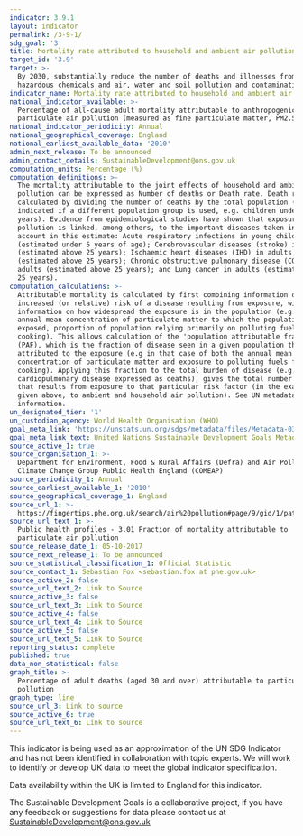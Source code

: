 ```yaml
---
indicator: 3.9.1
layout: indicator
permalink: /3-9-1/
sdg_goal: '3'
title: Mortality rate attributed to household and ambient air pollution
target_id: '3.9'
target: >-
  By 2030, substantially reduce the number of deaths and illnesses from
  hazardous chemicals and air, water and soil pollution and contamination
indicator_name: Mortality rate attributed to household and ambient air pollution
national_indicator_available: >-
  Percentage of all-cause adult mortality attributable to anthropogenic
  particulate air pollution (measured as fine particulate matter, PM2.5)
national_indicator_periodicity: Annual
national_geographical_coverage: England
national_earliest_available_data: '2010'
admin_next_release: To be announced
admin_contact_details: SustainableDevelopment@ons.gov.uk
computation_units: Percentage (%)
computation_definitions: >-
  The mortality attributable to the joint effects of household and ambient air
  pollution can be expressed as Number of deaths or Death rate. Death rates are
  calculated by dividing the number of deaths by the total population (or
  indicated if a different population group is used, e.g. children under 5
  years). Evidence from epidemiological studies have shown that exposure to air
  pollution is linked, among others, to the important diseases taken into
  account in this estimate: Acute respiratory infections in young children
  (estimated under 5 years of age); Cerebrovascular diseases (stroke) in adults
  (estimated above 25 years); Ischaemic heart diseases (IHD) in adults
  (estimated above 25 years); Chronic obstructive pulmonary disease (COPD) in
  adults (estimated above 25 years); and Lung cancer in adults (estimated above
  25 years).
computation_calculations: >-
  Attributable mortality is calculated by first combining information on the
  increased (or relative) risk of a disease resulting from exposure, with
  information on how widespread the exposure is in the population (e.g. the
  annual mean concentration of particulate matter to which the population is
  exposed, proportion of population relying primarily on polluting fuels for
  cooking). This allows calculation of the 'population attributable fraction'
  (PAF), which is the fraction of disease seen in a given population that can be
  attributed to the exposure (e.g in that case of both the annual mean
  concentration of particulate matter and exposure to polluting fuels for
  cooking). Applying this fraction to the total burden of disease (e.g.
  cardiopulmonary disease expressed as deaths), gives the total number of deaths
  that results from exposure to that particular risk factor (in the example
  given above, to ambient and household air pollution). See UN metadata for more
  information.
un_designated_tier: '1'
un_custodian_agency: World Health Organisation (WHO)
goal_meta_link: 'https://unstats.un.org/sdgs/metadata/files/Metadata-03-09-01.pdf'
goal_meta_link_text: United Nations Sustainable Development Goals Metadata (PDF 216 KB)
source_active_1: true
source_organisation_1: >-
  Department for Environment, Food & Rural Affairs (Defra) and Air Pollution and
  Climate Change Group Public Health England (COMEAP)
source_periodicity_1: Annual
source_earliest_available_1: '2010'
source_geographical_coverage_1: England
source_url_1: >-
  https://fingertips.phe.org.uk/search/air%20pollution#page/9/gid/1/pat/15/par/E92000001/ati/6/are/E12000004/iid/30101/age/230/sex/4
source_url_text_1: >-
  Public health profiles - 3.01 Fraction of mortality attributable to
  particulate air pollution
source_release_date_1: 05-10-2017
source_next_release_1: To be announced
source_statistical_classification_1: Official Statistic
source_contact_1: Sebastian Fox <sebastian.fox at phe.gov.uk>
source_active_2: false
source_url_text_2: Link to Source
source_active_3: false
source_url_text_3: Link to Source
source_active_4: false
source_url_text_4: Link to Source
source_active_5: false
source_url_text_5: Link to Source
reporting_status: complete
published: true
data_non_statistical: false
graph_title: >-
  Percentage of adult deaths (aged 30 and over) attributable to particulate air
  pollution
graph_type: line
source_url_3: Link to source
source_active_6: true
source_url_text_6: Link to source
---
```

This indicator is being used as an approximation of the UN SDG Indicator and has not been identified in collaboration with topic experts. We will work to identify or develop UK data to meet the global indicator specification.

Data availability within the UK is limited to England for this indicator.
  
The Sustainable Development Goals is a collaborative project, if you have any feedback or suggestions for data please contact us at <SustainableDevelopment@ons.gov.uk>
